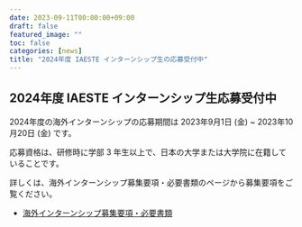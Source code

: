 ```yaml
---
date: 2023-09-11T00:00:00+09:00
draft: false
featured_image: ""
toc: false
categories: [news]
title: "2024年度 IAESTE インターンシップ生の応募受付中"
---
```


## 2024年度 IAESTE インターンシップ生応募受付中

2024年度の海外インターンシップの応募期間は 2023年9月1日 (金) ~ 2023年10月20日 (金) です。

応募資格は、研修時に学部 3 年生以上で、日本の大学または大学院に在籍していることです。

詳しくは、海外インターンシップ募集要項・必要書類のページから募集要項をご覧ください。

- [海外インターンシップ募集要項・必要書類](../required-docs.md)
